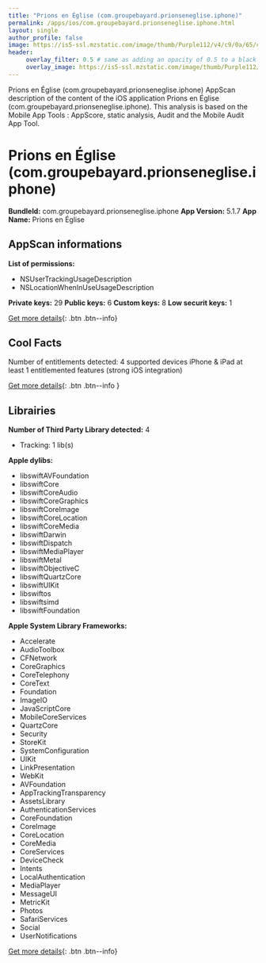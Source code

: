 ```yaml
---
title: "Prions en Église (com.groupebayard.prionseneglise.iphone)"
permalink: /apps/ios/com.groupebayard.prionseneglise.iphone.html
layout: single
author_profile: false
image: https://is5-ssl.mzstatic.com/image/thumb/Purple112/v4/c9/0a/65/c90a65ba-290b-a21d-bde4-82d07e7e4687/AppIcon-0-0-1x_U007emarketing-0-0-0-10-0-0-sRGB-0-0-0-GLES2_U002c0-512MB-85-220-0-0.png/512x512bb.jpg
header: 
     overlay_filter: 0.5 # same as adding an opacity of 0.5 to a black background
     overlay_image: https://is5-ssl.mzstatic.com/image/thumb/Purple112/v4/c9/0a/65/c90a65ba-290b-a21d-bde4-82d07e7e4687/AppIcon-0-0-1x_U007emarketing-0-0-0-10-0-0-sRGB-0-0-0-GLES2_U002c0-512MB-85-220-0-0.png/512x512bb.jpg
---
```

Prions en Église (com.groupebayard.prionseneglise.iphone) AppScan description of the content of the iOS application Prions en Église (com.groupebayard.prionseneglise.iphone). This analysis is based on the Mobile App Tools : AppScore, static analysis, Audit and the Mobile Audit App Tool.

# Prions en Église (com.groupebayard.prionseneglise.iphone)

**BundleId:** com.groupebayard.prionseneglise.iphone
**App Version:** 5.1.7
**App Name:** Prions en Église


## AppScan informations 

**List of permissions:** 
- NSUserTrackingUsageDescription
- NSLocationWhenInUseUsageDescription
  
  
**Private keys:** 29
**Public keys:** 6
**Custom keys:** 8
**Low securit keys:** 1
  
[Get more details](/pricing.html){: .btn .btn--info}

## Cool Facts

Number of entitlements detected: 4
supported devices iPhone & iPad
at least 1 entitlemented features (strong iOS integration)
  
[Get more details](/pricing.html){: .btn .btn--info }

## Librairies 
**Number of Third Party Library detected:** 4
- Tracking: 1 lib(s)


**Apple dylibs:**
- libswiftAVFoundation
- libswiftCore
- libswiftCoreAudio
- libswiftCoreGraphics
- libswiftCoreImage
- libswiftCoreLocation
- libswiftCoreMedia
- libswiftDarwin
- libswiftDispatch
- libswiftMediaPlayer
- libswiftMetal
- libswiftObjectiveC
- libswiftQuartzCore
- libswiftUIKit
- libswiftos
- libswiftsimd
- libswiftFoundation


**Apple System Library Frameworks:**
- Accelerate
- AudioToolbox
- CFNetwork
- CoreGraphics
- CoreTelephony
- CoreText
- Foundation
- ImageIO
- JavaScriptCore
- MobileCoreServices
- QuartzCore
- Security
- StoreKit
- SystemConfiguration
- UIKit
- LinkPresentation
- WebKit
- AVFoundation
- AppTrackingTransparency
- AssetsLibrary
- AuthenticationServices
- CoreFoundation
- CoreImage
- CoreLocation
- CoreMedia
- CoreServices
- DeviceCheck
- Intents
- LocalAuthentication
- MediaPlayer
- MessageUI
- MetricKit
- Photos
- SafariServices
- Social
- UserNotifications


  
[Get more details](/pricing.html){: .btn .btn--info}

